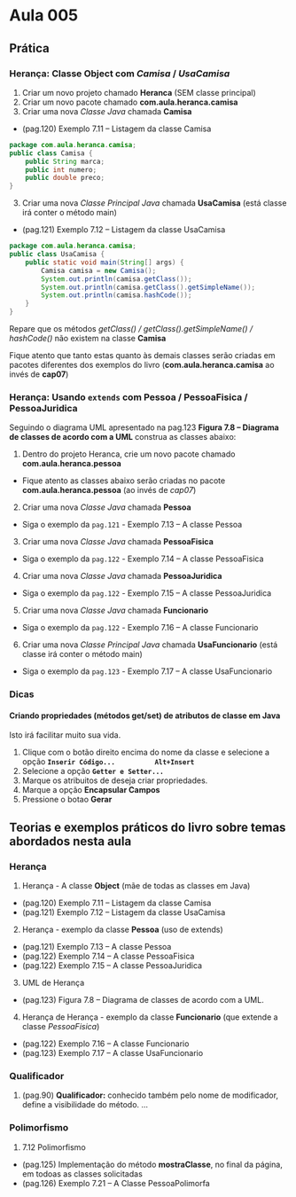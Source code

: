 # Aula 005

## Prática

### Herança: Classe **Object** com *Camisa* / *UsaCamisa*

1. Criar um novo projeto chamado **Heranca** (SEM classe principal)
2. Criar um novo pacote chamado **com.aula.heranca.camisa**
4. Criar uma nova _Classe Java_ chamada **Camisa**
* (pag.120) Exemplo 7.11 – Listagem da classe Camisa
```java
package com.aula.heranca.camisa;
public class Camisa {
    public String marca;
    public int numero;
    public double preco;
}
```
3. Criar uma nova _Classe Principal Java_ chamada **UsaCamisa** (está classe irá conter o método main)
* (pag.121) Exemplo 7.12 – Listagem da classe UsaCamisa
```java
package com.aula.heranca.camisa;
public class UsaCamisa {
    public static void main(String[] args) {
        Camisa camisa = new Camisa();
        System.out.println(camisa.getClass());
        System.out.println(camisa.getClass().getSimpleName());
        System.out.println(camisa.hashCode());
    }
}
```

Repare que os métodos *getClass() / getClass().getSimpleName() / hashCode()* não existem na classe **Camisa**

Fique atento que tanto estas quanto às demais classes serão criadas em pacotes diferentes dos exemplos do livro (**com.aula.heranca.camisa** ao invés de **cap07**)

### Herança: Usando **```extends```** com **Pessoa** / **PessoaFisica** / **PessoaJuridica**

Seguindo o diagrama UML apresentado na pag.123 **Figura 7.8 – Diagrama de classes de acordo com a UML** construa as classes abaixo:

1. Dentro do projeto Heranca, crie um novo pacote chamado **com.aula.heranca.pessoa**
* Fique atento as classes abaixo serão criadas no pacote **com.aula.heranca.pessoa** (ao invés de *cap07*)
2. Criar uma nova _Classe Java_ chamada **Pessoa**
* Siga o exemplo da ```pag.121``` - Exemplo 7.13 – A classe Pessoa
3. Criar uma nova _Classe Java_ chamada **PessoaFisica**
* Siga o exemplo da ```pag.122``` - Exemplo 7.14 – A classe PessoaFisica
4. Criar uma nova _Classe Java_ chamada **PessoaJuridica**
* Siga o exemplo da ```pag.122``` - Exemplo 7.15 – A classe PessoaJuridica
5. Criar uma nova _Classe Java_ chamada **Funcionario**
* Siga o exemplo da ```pag.122``` -  Exemplo 7.16 – A classe Funcionario
6. Criar uma nova _Classe Principal Java_ chamada **UsaFuncionario** (está classe irá conter o método main)
* Siga o exemplo da ```pag.123``` -  Exemplo 7.17 – A classe UsaFuncionario


### Dicas

#### Criando propriedades (métodos get/set) de atributos de classe em Java

Isto irá facilitar muito sua vida.

1. Clique com o botão direito encima do nome da classe e selecione a opção **```Inserir Código...          Alt+Insert```**
2. Selecione a opção **```Getter e Setter...```**
3. Marque os atribuitos de deseja criar propriedades.
4. Marque a opção **Encapsular Campos**
5. Pressione o botao **Gerar**




## Teorias e exemplos práticos do livro sobre temas abordados nesta aula

### Herança

1. Herança - A classe **Object** (mãe de todas as classes em Java)
* (pag.120) Exemplo 7.11 – Listagem da classe Camisa
* (pag.121) Exemplo 7.12 – Listagem da classe UsaCamisa
2. Herança - exemplo da classe **Pessoa** (uso de extends)
* (pag.121) Exemplo 7.13 – A classe Pessoa
* (pag.122) Exemplo 7.14 – A classe PessoaFisica
* (pag.122) Exemplo 7.15 – A classe PessoaJuridica
3. UML de Herança
* (pag.123) Figura 7.8 – Diagrama de classes de acordo com a UML.
4. Herança de Herança - exemplo da classe **Funcionario** (que extende a classe *PessoaFisica*)
* (pag.122) Exemplo 7.16 – A classe Funcionario
* (pag.123) Exemplo 7.17 – A classe UsaFuncionario


### Qualificador

1. (pag.90) **Qualificador:** conhecido também pelo nome de modificador, define a visibilidade do método. ...

### Polimorfismo

1. 7.12 Polimorfismo
* (pag.125) Implementação do método **mostraClasse**, no final da página, em todoas as classes solicitadas
* (pag.126) Exemplo 7.21 – A Classe PessoaPolimorfa


